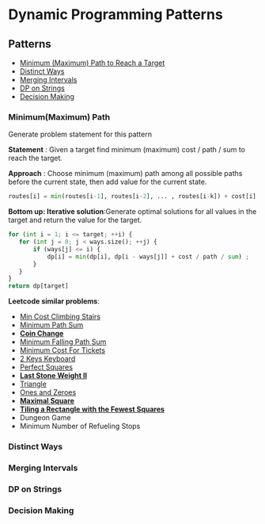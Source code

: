 # Dynamic Programming Patterns

## Patterns
- [Minimum (Maximum) Path to Reach a Target](#Minimum(Maximum)-Path)
- [Distinct Ways](#Distinct-Ways)
- [Merging Intervals](#Merging-Intervals)
- [DP on Strings](#DP-on-Strings)
- [Decision Making](#Decision-Making)

### Minimum(Maximum) Path
Generate problem statement for this pattern    

**Statement** : Given a target find minimum (maximum) cost / path / sum to reach the target.  

**Approach** : Choose minimum (maximum) path among all possible paths before the current state, then add value for the current state.
```python
routes[i] = min(routes[i-1], routes[i-2], ... , routes[i-k]) + cost[i]
```

**Bottom up: Iterative solution**:Generate optimal solutions for all values in the target and return the value for the target.
```python
for (int i = 1; i <= target; ++i) {
   for (int j = 0; j < ways.size(); ++j) {
       if (ways[j] <= i) {
           dp[i] = min(dp[i], dp[i - ways[j]] + cost / path / sum) ;
       }
   }
}
return dp[target]
```
**Leetcode similar problems**:   
- [Min Cost Climbing Stairs](https://github.com/waiyulam/Interview-Prep-Guide/blob/master/Practices/dp/climbing_stairs.py)
- [Minimum Path Sum](https://github.com/waiyulam/Interview-Prep-Guide/blob/master/Practices/dp/mps.py)
- [**Coin Change**](https://github.com/waiyulam/Interview-Prep-Guide/blob/master/Practices/dp/coin_change.py)
- [Minimum Falling Path Sum](https://github.com/waiyulam/Interview-Prep-Guide/blob/master/Practices/dp/falling_path.py)
- [Minimum Cost For Tickets](https://github.com/waiyulam/Interview-Prep-Guide/blob/master/Practices/dp/cost_tickets.py)
- [2 Keys Keyboard](https://github.com/waiyulam/Interview-Prep-Guide/blob/master/Practices/dp/keyboard.py)
- [Perfect Squares](https://github.com/waiyulam/Interview-Prep-Guide/blob/master/Practices/dp/perfect_square.py)
- [**Last Stone Weight II**](https://github.com/waiyulam/Interview-Prep-Guide/blob/master/Practices/dp/stone2.py)
- [Triangle](https://github.com/waiyulam/Interview-Prep-Guide/blob/master/Practices/dp/triangle.py)
- [Ones and Zeroes](https://github.com/waiyulam/Interview-Prep-Guide/blob/master/Practices/dp/zerosones.py)
- [**Maximal Square**](https://github.com/waiyulam/Interview-Prep-Guide/blob/master/Practices/dp/maxsquare.py)
- [**Tiling a Rectangle with the Fewest Squares**](https://github.com/waiyulam/Interview-Prep-Guide/blob/master/Practices/dp/tilingrectangle.py)
- Dungeon Game
- Minimum Number of Refueling Stops

### Distinct Ways


### Merging Intervals

### DP on Strings

### Decision Making


